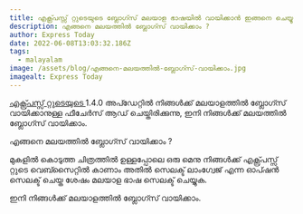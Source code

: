 ```yaml
---
title: എക്സ്പ്രസ്സ്‌ റ്റുടെയുടെ ബ്ലോഗ്സ് മലയാള ഭാഷയിൽ വായിക്കാൻ ഇങ്ങനെ ചെയ്യൂ
description: എങ്ങനെ മലയത്തിൽ ബ്ലോഗ്സ് വായിക്കാം ?
author: Express Today
date: 2022-06-08T13:03:32.186Z
tags:
  - malayalam
image: /assets/blog/എങ്ങനെ-മലയത്തിൽ-ബ്ലോഗ്സ്-വായിക്കാം.jpg
imagealt: Express Today
---
```

[എക്സ്പ്രസ്സ്‌ റ്റുടെയുടെ ](www.expresstoday.info/)1.4.0 അപ്ഡേറ്റിൽ നിങ്ങൾക്ക് മലയാളത്തിൽ ബ്ലോഗ്സ് വായിക്കാനുള്ള ഫീചേർസ് ആഡ് ചെയ്തിരിക്കുന്നു, ഇനി നിങ്ങൾക്ക് മലയത്തിൽ ബ്ലോഗ്സ് വായിക്കാം.

എങ്ങനെ മലയത്തിൽ ബ്ലോഗ്സ് വായിക്കാം ?

മുകളിൽ കൊടുത്ത ചിത്രത്തിൽ ഉള്ളപ്പോലെ ഒരു മെനു നിങ്ങൾക്ക് എക്സ്പ്രസ്സ്‌ റ്റുടെ വെബ്സൈറ്റിൽ കാണാം അതിൽ സെലക്ട്‌ ലാംഗ്വേജ് എന്ന ഓപ്ഷൻ സെലക്ട്‌ ചെയ്ത ശേഷം മലയാള ഭാഷ സെലക്ട്‌ ചെയ്യുക.

ഇനി നിങ്ങൾക്ക് മലയാളത്തിൽ ബ്ലോഗ്സ് വായിക്കാം.